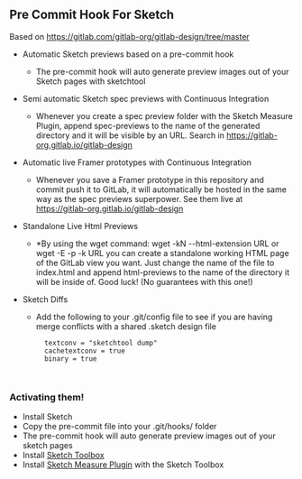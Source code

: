 ## Pre Commit Hook For Sketch

Based on https://gitlab.com/gitlab-org/gitlab-design/tree/master


- Automatic Sketch previews based on a pre-commit hook
  - The pre-commit hook will auto generate preview images out of your Sketch pages 
  with sketchtool


- Semi automatic Sketch spec previews with Continuous Integration
  - Whenever you create a spec preview folder with the Sketch Measure Plugin, append 
  spec-previews to the name of the generated directory and it will be visible by an URL. Search in https://gitlab-org.gitlab.io/gitlab-design

- Automatic live Framer prototypes with Continuous Integration
  - Whenever you save a Framer prototype in this repository and commit push it to 
  GitLab, it will automatically be hosted in the same way as the spec previews superpower. See them live at https://gitlab-org.gitlab.io/gitlab-design

- Standalone Live Html Previews
  - *By using the wget command: wget -kN --html-extension URL or wget -E -p -k URL 
  you can create a standalone working HTML page of the GitLab view you want. Just change the name of the file to index.html and append html-previews to the name of the directory it will be inside of. Good luck! (No guarantees with this one!)


- Sketch Diffs
  - Add the following to your .git/config file to see if you are having merge 
  conflicts with a shared .sketch design file
    ```[diff "sketchtool"]
      textconv = "sketchtool dump"
      cachetextconv = true
      binary = true



### Activating them!
- Install Sketch
- Copy the pre-commit file into your .git/hooks/ folder
- The pre-commit hook will auto generate preview images out of your sketch pages
- Install [Sketch Toolbox](http://sketchtoolbox.com/)
- Install [Sketch Measure Plugin](https://github.com/utom/sketch-measure) with the Sketch Toolbox
